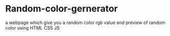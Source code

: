 # Random-color-gernerator
a webpage which give you a random color rgb value and preview of random color using HTML CSS JS
